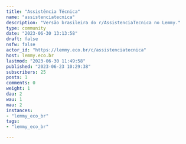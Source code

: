 ```yaml
---
title: "Assistência Técnica" 
name: "assistenciatecnica"
description: "Versão brasileira do r/AssistenciaTecnica no Lemmy."
type: community
date: "2023-06-30 13:13:58"
draft: false
nsfw: false
actor_id: "https://lemmy.eco.br/c/assistenciatecnica"
host: lemmy.eco.br
lastmod: "2023-06-30 11:49:58"
published: "2023-06-23 10:29:38"
subscribers: 25
posts: 1
comments: 0
weight: 1
dau: 2
wau: 1
mau: 2
instances:
- "lemmy_eco_br"
tags: 
- "lemmy_eco_br"

---
```

